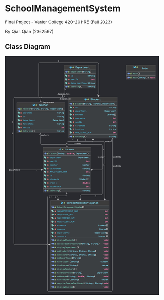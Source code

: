 # SchoolManagementSystem

Final Project - Vanier College 420-201-RE (Fall 2023)

By Qian Qian (2362597)

## Class Diagram

![Class Diagram](./SchoolManagementSystem-ClassDiagram.jpg)
